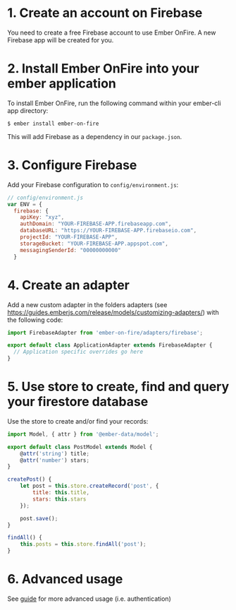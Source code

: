 # 1. Create an account on Firebase

You need to create a free Firebase account to use Ember OnFire. 
A new Firebase app will be created for you. 

# 2. Install Ember OnFire into your ember application

To install Ember OnFire, run the following command within your ember-cli app directory:

```
$ ember install ember-on-fire
```

This will add Firebase as a dependency in our `package.json`.

# 3. Configure Firebase

Add your Firebase configuration to `config/environment.js`:

```js
// config/environment.js
var ENV = {
  firebase: {
    apiKey: "xyz",
    authDomain: "YOUR-FIREBASE-APP.firebaseapp.com",
    databaseURL: "https://YOUR-FIREBASE-APP.firebaseio.com",
    projectId: "YOUR-FIREBASE-APP",
    storageBucket: "YOUR-FIREBASE-APP.appspot.com",
    messagingSenderId: "00000000000"
  }
```

# 4. Create an adapter

Add a new custom adapter in the folders adapters (see https://guides.emberjs.com/release/models/customizing-adapters/) with the following code:

```js
import FirebaseAdapter from 'ember-on-fire/adapters/firebase';

export default class ApplicationAdapter extends FirebaseAdapter {
  // Application specific overrides go here
}
```

# 5. Use store to create, find and query your firestore database

Use the store to create and/or find your records:

```js
import Model, { attr } from '@ember-data/model';

export default class PostModel extends Model {
    @attr('string') title;
    @attr('number') stars;
}

createPost() {        
    let post = this.store.createRecord('post', {
        title: this.title,
        stars: this.stars
    });

    post.save();
}

findAll() {
    this.posts = this.store.findAll('post');
}
```

# 6. Advanced usage

See [guide]((guide/README.md)) for more advanced usage (i.e. authentication)